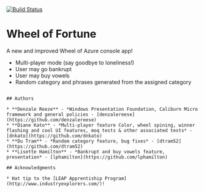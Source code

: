 [![Build Status](https://dev.azure.com/AzureRefactor/Wheel%20of%20Fortune/_apis/build/status/azureDisaster.azureRefactor?branchName=master)](https://dev.azure.com/AzureRefactor/Wheel%20of%20Fortune/_build/latest?definitionId=1&branchName=master)

# Wheel of Fortune
A new and improved Wheel of Azure console app!
<ul>
<li>Multi-player mode (say goodbye to loneliness!) </li>
<li>User may go bankrupt</li>
<li>User may buy vowels</li>
<li>Random category and phrases generated from the assigned category</li>
</ul>

```

## Authors

* **Denzale Reeze** - *Windows Presentation Foundation, Caliburn Micro framework and general policies - [denzalereese](https://github.com/denzalereese)
* **Diane Kato** - *Multi-player feature Color, wheel spining, winner flashing and cool UI features, moq tests & other associated tests* - [dnkato](https://github.com/dnkato)
* **Du Tram** - *Random category feature, bug fixes* - [dtram52](https://github.com/dtram52)
* **Lisette Hamilton** - *Bankrupt and buy vowels feature, presentation* - [lphamilton](https://github.com/lphamilton)

## Acknowledgments

* Hat tip to the [LEAP Apprentiship Program](http://www.industryexplorers.com/)!

